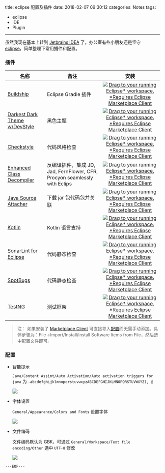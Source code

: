 title: eclipse 配置及插件 
date: 2018-02-07 09:30:12
categories: Notes 
tags:
- eclipse
- IDE
- Plugin
---

虽然我现在基本上转到 [Jetbrains IDEA](https://www.jetbrains.com/idea/) 了，办公室有些小朋友还是坚守 [eclipse](http://www.eclipse.org/downloads/eclipse-packages/)，简单整理下常用插件和配置。


### 插件

| 名称                                                         | 备注                                                         |                             安装                             |
| ------------------------------------------------------------ | ------------------------------------------------------------ | :------: |
| [Buildship](https://projects.eclipse.org/projects/tools.buildship) | Eclipse Gradle 插件                                          | [![Drag to your running Eclipse* workspace. *Requires Eclipse Marketplace Client](https://marketplace.eclipse.org/sites/all/themes/solstice/public/images/marketplace/btn-install.png)](http://marketplace.eclipse.org/marketplace-client-intro?mpc_install=2306961 "Drag to your running Eclipse* workspace. *Requires Eclipse Marketplace Client") |
| [Darkest Dark Theme w/DevStyle](https://www.genuitec.com/products/devstyle/) | 黑色主题                                                     | [![Drag to your running Eclipse* workspace. *Requires Eclipse Marketplace Client](https://marketplace.eclipse.org/sites/all/themes/solstice/public/images/marketplace/btn-install.png)](http://marketplace.eclipse.org/marketplace-client-intro?mpc_install=3274405 "Drag to your running Eclipse* workspace. *Requires Eclipse Marketplace Client") |
| [Checkstyle](https://checkstyle.github.io/eclipse-cs/)       | 代码风格检查                                                 | [![Drag to your running Eclipse* workspace. *Requires Eclipse Marketplace Client](https://marketplace.eclipse.org/sites/all/themes/solstice/public/images/marketplace/btn-install.png)](http://marketplace.eclipse.org/marketplace-client-intro?mpc_install=150 "Drag to your running Eclipse* workspace. *Requires Eclipse Marketplace Client") |
| [Enhanced Class Decompiler](https://ecd-plugin.github.io/ecd/) | 反编译插件，集成 JD, Jad, FernFlower, CFR, Procyon seamlessly with Eclips | [![Drag to your running Eclipse* workspace. *Requires Eclipse Marketplace Client](https://marketplace.eclipse.org/sites/all/themes/solstice/public/images/marketplace/btn-install.png)](http://marketplace.eclipse.org/marketplace-client-intro?mpc_install=3644319 "Drag to your running Eclipse* workspace. *Requires Eclipse Marketplace Client") |
| [Java Source Attacher](https://marketplace.eclipse.org/content/java-source-attacher) | 下载 jar 包代码包并关联                                      | [![Drag to your running Eclipse* workspace. *Requires Eclipse Marketplace Client](https://marketplace.eclipse.org/sites/all/themes/solstice/public/images/marketplace/btn-install.png)](http://marketplace.eclipse.org/marketplace-client-intro?mpc_install=84997 "Drag to your running Eclipse* workspace. *Requires Eclipse Marketplace Client") |
| [Kotlin](https://github.com/JetBrains/kotlin-eclipse)        | Kotlin 语言支持                                              | [![Drag to your running Eclipse* workspace. *Requires Eclipse Marketplace Client](https://marketplace.eclipse.org/sites/all/themes/solstice/public/images/marketplace/btn-install.png)](http://marketplace.eclipse.org/marketplace-client-intro?mpc_install=2257536 "Drag to your running Eclipse* workspace. *Requires Eclipse Marketplace Client") |
| [SonarLint for Eclipse](https://sonarlint.org/eclipse/)      | 代码静态检查                                                 | [![Drag to your running Eclipse* workspace. *Requires Eclipse Marketplace Client](https://marketplace.eclipse.org/sites/all/themes/solstice/public/images/marketplace/btn-install.png)](http://marketplace.eclipse.org/marketplace-client-intro?mpc_install=2568658 "Drag to your running Eclipse* workspace. *Requires Eclipse Marketplace Client") |
| [SpotBugs](https://github.com/spotbugs/spotbugs)             | 代码静态检查                                                 | [![Drag to your running Eclipse* workspace. *Requires Eclipse Marketplace Client](https://marketplace.eclipse.org/sites/all/themes/solstice/public/images/marketplace/btn-install.png)](http://marketplace.eclipse.org/marketplace-client-intro?mpc_install=3519199 "Drag to your running Eclipse* workspace. *Requires Eclipse Marketplace Client") |
| [TestNG](http://testng.org/doc/eclipse.html)                 | 测试框架                                                     | [![Drag to your running Eclipse* workspace. *Requires Eclipse Marketplace Client](https://marketplace.eclipse.org/sites/all/themes/solstice/public/images/marketplace/btn-install.png)](http://marketplace.eclipse.org/marketplace-client-intro?mpc_install=1549 "Drag to your running Eclipse* workspace. *Requires Eclipse Marketplace Client") |

<escape><!-- more --></escape>

> 注： 如果安装了 [Marketplace Client](https://www.eclipse.org/mpc/) 可直接导入[配置](eclipse-jee.p2f)而无需手动添加。具体步骤为：File->Import/Install/Install Software Items from File，然后选中配置文件即可。

### 配置

- 智能提示

  `Java/Content Assint/Auto Activation/Auto activation triggers for java` 为 `.abcdefghijklmnopqrstuvwxyzABCDEFGHIJKLMNOPQRSTUVWXYZ(, @`

  ![](Snipaste_2018-02-07_14-12-26.png)

- 字体设置

  `General/Appearance/Colors and Fonts`  设置字体

  ![](Snipaste_2018-02-07_14-19-06.png)

- 文件编码

  文件编码默认为 GBK，可通过 `General/Workspace/Text file encoding/Other` 选中 `UTF-8` 修改

  ![](Snipaste_2018-02-07_14-45-09.png)


`---EOF---`